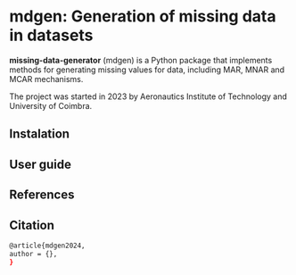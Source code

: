 # mdgen: Generation of missing data in datasets

**missing-data-generator** (mdgen) is a Python package that implements methods for generating missing values ​​for data, including MAR, MNAR and MCAR mechanisms.

The project was started in 2023 by Aeronautics Institute of Technology and University of Coimbra.

## Instalation

## User guide

## References

## Citation
```bash
@article{mdgen2024,
author = {},
}
``````